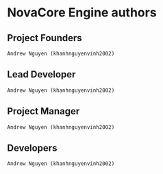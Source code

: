 # NovaCore Engine authors

## Project Founders

    Andrew Nguyen (khanhnguyenvinh2002)

## Lead Developer

    Andrew Nguyen (khanhnguyenvinh2002)

## Project Manager

    Andrew Nguyen (khanhnguyenvinh2002)

## Developers
    Andrew Nguyen (khanhnguyenvinh2002)


